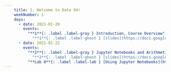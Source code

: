 ```yaml
---
    title: 1. Welcome to Data 94!
    weekNumber: 1
    days:
      - date: 2021-01-20
        events:
          "**1**{: .label .label-gray } Introduction, Course Overview":
            "**1**{: .label .label-ghost } [slides](https://docs.google.com/presentation/d/1Rhk0PrNBb3piiPmTEFl14SHWbKA7-Ao_akGAImeSsgk/edit?usp=sharing) • [code](https://datahub.berkeley.edu/hub/user-redirect/git-sync?repo=https://github.com/surajrampure/data-94-sp21&subPath=lecture/lec01/lec01.ipynb) • [code HTML](resources/assets/lecture/lec01/lec01.html)"
      - date: 2021-01-22
        events:
          "**2**{: .label .label-gray } Jupyter Notebooks and Arithmetic":
            "**2**{: .label .label-ghost } [slides](https://docs.google.com/presentation/d/12iZZSmuX1Jy-iImUrefIZ2U9ztLED8sbCFb_HmQd86U/edit#slide=id.p) • [code](https://datahub.berkeley.edu/hub/user-redirect/git-sync?repo=https://github.com/surajrampure/data-94-sp21&subPath=lecture/lec02/lec02.ipynb) • [code HTML](resources/assets/lecture/lec02/lec02.html) • [example QC](https://edstem.org/us/courses/3251/lessons/7748/slides/37544) • extra: [CIT 3.1](https://www.inferentialthinking.com/chapters/03/1/Expressions.html), [SPR 6](https://cs.stanford.edu/people/nick/py/python-math.html)"
          "**Lab 0**{: .label .label-lab } [Using Jupyter Notebooks](https://datahub.berkeley.edu/hub/user-redirect/git-sync?repo=https://github.com/surajrampure/data-94-sp21&subPath=lab/lab00/lab00.ipynb)":
---
```

